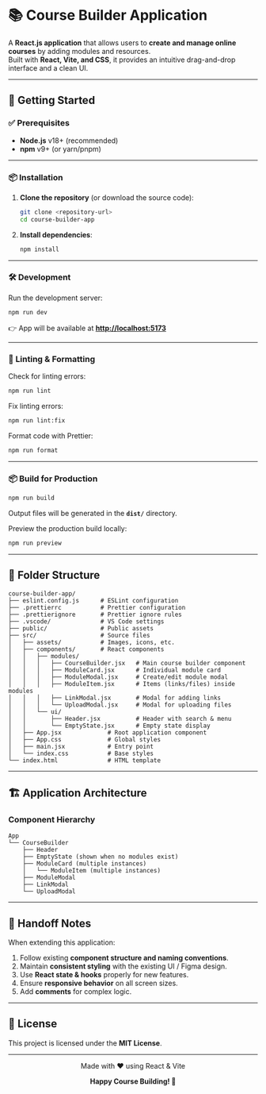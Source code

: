 # 📚 Course Builder Application

A **React.js application** that allows users to **create and manage online courses** by adding modules and resources.  
Built with **React, Vite, and CSS**, it provides an intuitive drag-and-drop interface and a clean UI.

---

## 🚀 Getting Started

### ✅ Prerequisites
- **Node.js** v18+ (recommended)
- **npm** v9+ (or yarn/pnpm)

---

### 📦 Installation

1. **Clone the repository** (or download the source code):
   ```bash
   git clone <repository-url>
   cd course-builder-app
   ```

2. **Install dependencies**:
   ```bash
   npm install
   ```

---

### 🛠 Development

Run the development server:

```bash
npm run dev
```

👉 App will be available at **[http://localhost:5173](http://localhost:5173)**

---

### 🧹 Linting & Formatting

Check for linting errors:
```bash
npm run lint
```

Fix linting errors:
```bash
npm run lint:fix
```

Format code with Prettier:
```bash
npm run format
```

---

### 📦 Build for Production

```bash
npm run build
```

Output files will be generated in the **`dist/`** directory.

Preview the production build locally:
```bash
npm run preview
```

---

## 📂 Folder Structure

```
course-builder-app/
├── eslint.config.js      # ESLint configuration
├── .prettierrc           # Prettier configuration
├── .prettierignore       # Prettier ignore rules
├── .vscode/              # VS Code settings
├── public/               # Public assets
├── src/                  # Source files
│   ├── assets/           # Images, icons, etc.
│   ├── components/       # React components
│   │   ├── modules/
│   │   │   ├── CourseBuilder.jsx   # Main course builder component
│   │   │   ├── ModuleCard.jsx      # Individual module card
│   │   │   ├── ModuleModal.jsx     # Create/edit module modal
│   │   │   ├── ModuleItem.jsx      # Items (links/files) inside modules
│   │   │   ├── LinkModal.jsx       # Modal for adding links
│   │   │   └── UploadModal.jsx     # Modal for uploading files
│   │   └── ui/
│   │       ├── Header.jsx          # Header with search & menu
│   │       └── EmptyState.jsx      # Empty state display
│   ├── App.jsx             # Root application component
│   ├── App.css             # Global styles
│   ├── main.jsx            # Entry point
│   └── index.css           # Base styles
└── index.html              # HTML template
```

---

## 🏗 Application Architecture

### Component Hierarchy
```
App
└── CourseBuilder
    ├── Header
    ├── EmptyState (shown when no modules exist)
    ├── ModuleCard (multiple instances)
    │   └── ModuleItem (multiple instances)
    ├── ModuleModal
    ├── LinkModal
    └── UploadModal
```

---

## 📝 Handoff Notes

When extending this application:
1. Follow existing **component structure and naming conventions**.
2. Maintain **consistent styling** with the existing UI / Figma design.
3. Use **React state & hooks** properly for new features.
4. Ensure **responsive behavior** on all screen sizes.
5. Add **comments** for complex logic.

---

## 📄 License
This project is licensed under the **MIT License**.

---

<div align="center">
  <p>Made with ❤️ using React & Vite</p>
  <p><strong>Happy Course Building! 🚀</strong></p>
</div>
